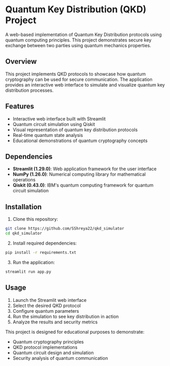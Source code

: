 # Quantum Key Distribution (QKD) Project

A web-based implementation of Quantum Key Distribution protocols using quantum computing principles. This project demonstrates secure key exchange between two parties using quantum mechanics properties.

## Overview

This project implements QKD protocols to showcase how quantum cryptography can be used for secure communication. The application provides an interactive web interface to simulate and visualize quantum key distribution processes.

## Features

- Interactive web interface built with Streamlit
- Quantum circuit simulation using Qiskit
- Visual representation of quantum key distribution protocols
- Real-time quantum state analysis
- Educational demonstrations of quantum cryptography concepts

## Dependencies

- **Streamlit (1.29.0)**: Web application framework for the user interface
- **NumPy (1.26.0)**: Numerical computing library for mathematical operations
- **Qiskit (0.43.0)**: IBM's quantum computing framework for quantum circuit simulation

## Installation

1. Clone this repository:
```bash
git clone https://github.com/SShreya22/qkd_simulator
cd qkd_simulator
```

2. Install required dependencies:
```bash
pip install -r requirements.txt
```

3. Run the application:
```bash
streamlit run app.py
```

## Usage

1. Launch the Streamlit web interface
2. Select the desired QKD protocol
3. Configure quantum parameters
4. Run the simulation to see key distribution in action
5. Analyze the results and security metrics


This project is designed for educational purposes to demonstrate:
- Quantum cryptography principles
- QKD protocol implementations
- Quantum circuit design and simulation
- Security analysis of quantum communication
